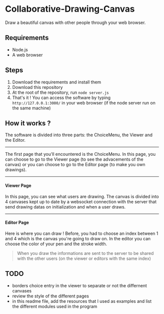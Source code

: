 # Collaborative-Drawing-Canvas

Draw a beautiful canvas with other people through your web browser.

## Requirements
- Node.js
- A web browser

## Steps
1) Download the requirements and install them
2) Download this repository
3) At the root of the repository, run ```node server.js```
4) That's it ! You can access the software by typing ```http://127.0.0.1:3000/``` in your web browser (if the node server run on the same machine)

## How it works ?
The software is divided into three parts: the ChoiceMenu, the Viewer and the Editor.

---

The first page that you'll encountered is the ChoiceMenu. In this page, you can choose to go to the Viewer page (to see the advacements of the canvas) or you can choose to go to the Editor page (to make you own drawings).

---

#### Viewer Page

In this page, you can see what users are drawing. The canvas is divided into 4 canvases kept up to date by a websocket connection with the server that send drawing datas on initialization and when a user draws.

---

#### Editor Page

Here is where you can draw ! Before, you had to choose an index between 1 and 4 which is the canvas you're going to draw on. In the editor you can choose the color of your pen and the stroke width.
> When you draw the informations are sent to the server to be shared with the other users (on the viewer or editors with the same index)

## TODO
- borders choice entry in the viewer to separate or not the differnent canvases
- review the style of the different pages
- in this readme file, add the resources that I used as examples and list the different modules used in the program
